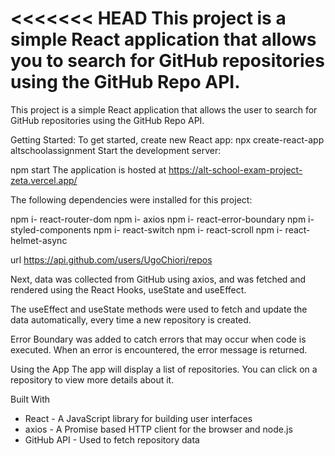 <<<<<<< HEAD
This project is a simple React application that allows you to search for GitHub repositories using the GitHub Repo API.
=======
This project is a simple React application that allows the user to search for GitHub repositories using the GitHub Repo API.
>>>>>>> 
Getting Started:
To get started, create new React app: npx create-react-app altschoolassignment
Start the development server:

npm start 
The application is hosted at https://alt-school-exam-project-zeta.vercel.app/

The following dependencies were installed for this project:

npm i- react-router-dom
npm i- axios
npm i- react-error-boundary
npm i- styled-components
npm i- react-switch
npm i- react-scroll
npm i- react-helmet-async

url https://api.github.com/users/UgoChiori/repos

Next, data was collected from GitHub using axios, and was fetched and rendered using the React Hooks, useState and useEffect.

The useEffect and useState methods were used to fetch and update the data automatically, every time a new repository is created.

Error Boundary was added to catch errors that may occur when code is executed. When an error is encountered, the error message is returned.

Using the App
The app will display a list of repositories. You can click on a repository to view more details about it.


Built With

- React - A JavaScript library for building user interfaces
- axios - A Promise based HTTP client for the browser and node.js
- GitHub API - Used to fetch repository data
